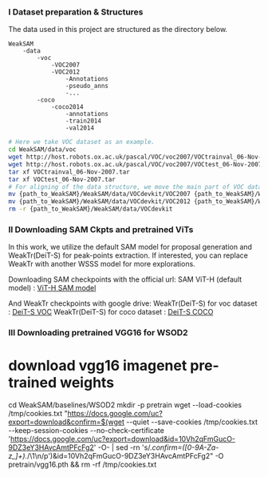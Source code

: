 ### Ⅰ Dataset preparation & Structures
The data used in this project are structured as the directory below.

```
WeakSAM
    -data
        -voc
            -VOC2007
            -VOC2012
                -Annotations
                -pseudo_anns
                -...
        -coco
            -coco2014
                -annotations
                -train2014
                -val2014
```


```bash
# Here we take VOC dataset as an example.
cd WeakSAM/data/voc
wget http://host.robots.ox.ac.uk/pascal/VOC/voc2007/VOCtrainval_06-Nov-2007.tar
wget http://host.robots.ox.ac.uk/pascal/VOC/voc2007/VOCtest_06-Nov-2007.tar
tar xf VOCtrainval_06-Nov-2007.tar
tar xf VOCtest_06-Nov-2007.tar
# For aligning of the data structure, we move the main part of VOC dataset from 'data/VOCdevkit' to 'data' and deleted the folder 'VOCdevkit'
mv {path_to_WeakSAM}/WeakSAM/data/VOCdevkit/VOC2007 {path_to_WeakSAM}/WeakSAM/data
mv {path_to_WeakSAM}/WeakSAM/data/VOCdevkit/VOC2012 {path_to_WeakSAM}/WeakSAM/data
rm -r {path_to_WeakSAM}/WeakSAM/data/VOCdevkit
```

### Ⅱ Downloading SAM Ckpts and pretrained ViTs

In this work, we utilize the default SAM model for proposal generation and WeakTr(DeiT-S) for peak-points extraction. If interested, you can replace WeakTr with another WSSS model for more explorations.

Downloading SAM checkpoints with the official url: 
SAM ViT-H (default model) : [ViT-H SAM model](https://dl.fbaipublicfiles.com/segment_anything/sam_vit_h_4b8939.pth)

And WeakTr checkpoints with google drive: 
WeakTr(DeiT-S) for voc dataset : [DeiT-S VOC](https://drive.google.com/file/d/1uUHGLIDFm49Gh41Ddc8_T93-bRWnJzeF/view?usp=share_link)
WeakTr(DeiT-S) for coco dataset : [DeiT-S COCO](https://drive.google.com/file/d/1Q5UdcGCHFitSJXljZmTA4USKPpyZIVDw/view?usp=drive_link)

### Ⅲ Downloading pretrained VGG16 for WSOD2

# download vgg16 imagenet pre-trained weights
cd WeakSAM/baselines/WSOD2
mkdir -p pretrain
wget --load-cookies /tmp/cookies.txt "https://docs.google.com/uc?export=download&confirm=$(wget --quiet --save-cookies /tmp/cookies.txt --keep-session-cookies --no-check-certificate 'https://docs.google.com/uc?export=download&id=10Vh2qFmGucO-9DZ3eY3HAvcAmtPFcFg2' -O- | sed -rn 's/.*confirm=([0-9A-Za-z_]+).*/\1\n/p')&id=10Vh2qFmGucO-9DZ3eY3HAvcAmtPFcFg2" -O pretrain/vgg16.pth && rm -rf /tmp/cookies.txt
